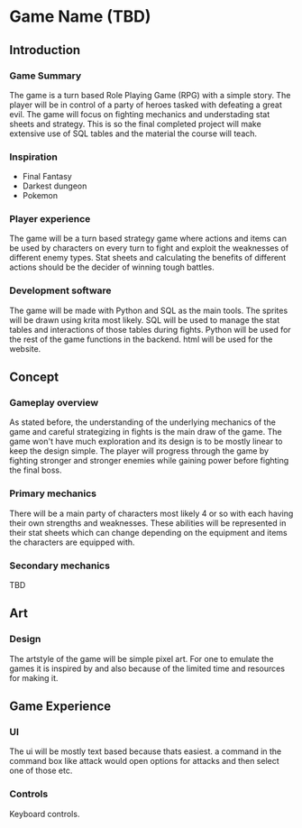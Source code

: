 # Game Name (TBD)
## Introduction
### Game Summary
The game is a turn based Role Playing Game (RPG) with a simple story. The player will be in control of a party of heroes tasked with defeating a great evil. The game will focus on fighting mechanics and understading stat sheets and strategy. This is so the final completed project will make extensive use of SQL tables and the material the course will teach.

	
### Inspiration
 - Final Fantasy
 - Darkest dungeon
 - Pokemon


### Player experience
The game will be a turn based strategy game where actions and items can be used by characters on every turn to fight and exploit the weaknesses of different enemy types. Stat sheets and calculating the benefits of different actions should be the decider of winning tough battles.

	
### Development software
The game will be made with Python and SQL as the main tools. The sprites will be drawn using krita most likely. SQL will be used to manage the stat tables and interactions of those tables during fights. Python will be used for the rest of the game functions in the backend. html will be used for the website.

## Concept
### Gameplay overview
As stated before, the understanding of the underlying mechanics of the game and careful strategizing in fights is the main draw of the game. The game won't have much exploration and its design is to be mostly linear to keep the design simple. The player will progress through the game by fighting stronger and stronger enemies while gaining power before fighting the final boss. 

### Primary mechanics
There will be a main party of characters most likely 4 or so with each having their own strengths and weaknesses. These abilities will be represented in their stat sheets which can change depending on the equipment and items the characters are equipped with.

### Secondary mechanics
TBD

## Art
### Design
The artstyle of the game will be simple pixel art. For one to emulate the games it is inspired by and also because of the limited time and resources for making it. 

## Game Experience
### UI
The ui will be mostly text based because thats easiest. a command in the command box like attack would open options for attacks and then select one of those etc. 
### Controls
Keyboard controls.


